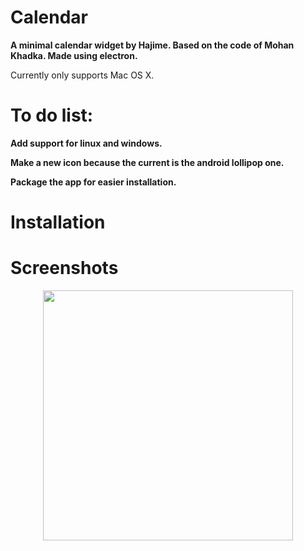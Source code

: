 # Calendar

**A minimal calendar widget by Hajime. Based on the code of Mohan Khadka. Made using electron.**

Currently only supports Mac OS X.

# To do list: 
**Add support for linux and windows.**

**Make a new icon because the current is the android lollipop one.**

**Package the app for easier installation.**

# Installation
           

# Screenshots

<div align="center">
    <img src="https://postimg.cc/bGvh68XK" width="400px"</img> 
</div>
